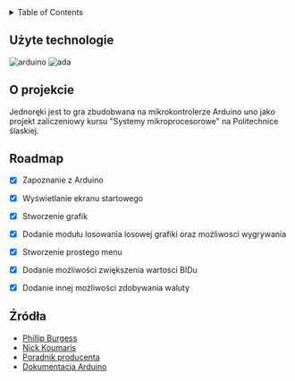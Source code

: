 <!-- TABLE OF CONTENTS -->
<details>
  <summary>Table of Contents</summary>
  <ol>
    <li><a href="#użyte-technologie">Użyte technologie</a></li>
    <li><a href="#o-projekcie">O projekcie</a></li>
    <li><a href="#roadmap">Roadmap</a></li>
    <li><a href="#źródła">Źródła</a></li>
  </ol>
</details>


<!-- UŻYTE TECHNOLOGIE -->
## Użyte technologie
![arduino][Arduino]
![ada][ADA] 

<!-- O PROJEKCIE -->
## O projekcie
Jednoręki jest to gra zbudobwana na mikrokontrolerze Arduino uno jako projekt zaliczeniowy kursu "Systemy mikroprocesorowe" na Politechnice ślaskiej. 

<!-- ROADMAP -->
## Roadmap

- [X] Zapoznanie z Arduino
- [X] Wyświetlanie ekranu startowego
- [X] Stworzenie grafik
- [X] Dodanie modułu losowania losowej grafiki oraz możliwosci wygrywania
- [X] Stworzenie prostego menu
- [X] Dodanie możliwości zwiększenia wartości BIDu
- [X] Dodanie innej możliwości zdobywania waluty



<!-- Źródła -->
## Źródła
* [Phillip Burgess](https://cdn-learn.adafruit.com/downloads/pdf/adafruit-gfx-graphics-library.pdf)
* [Nick Koumaris](https://www.electronics-lab.com/project/display-custom-bitmap-graphics-on-an-arduino-touch-screen-and-other-arduino-compatible-displays/)
* [Poradnik producenta](https://www.waveshare.com/wiki/1.8inch_LCD_Module)
* [Dokumentacja Arduino](https://docs.arduino.cc/)



<!-- MARKDOWN LINKS & IMAGES -->
<!-- https://www.markdownguide.org/basic-syntax/#reference-style-links -->
[ADA]: https://img.shields.io/badge/adafruit-000000?style=for-the-badge&logo=adafruit&logoColor=white

[Arduino]: https://img.shields.io/badge/Arduino-00979D?style=for-the-badge&logo=Arduino&logoColor=white
